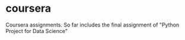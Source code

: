 # coursera
Coursera assignments. So far includes the final assignment of "Python Project for Data Science"
